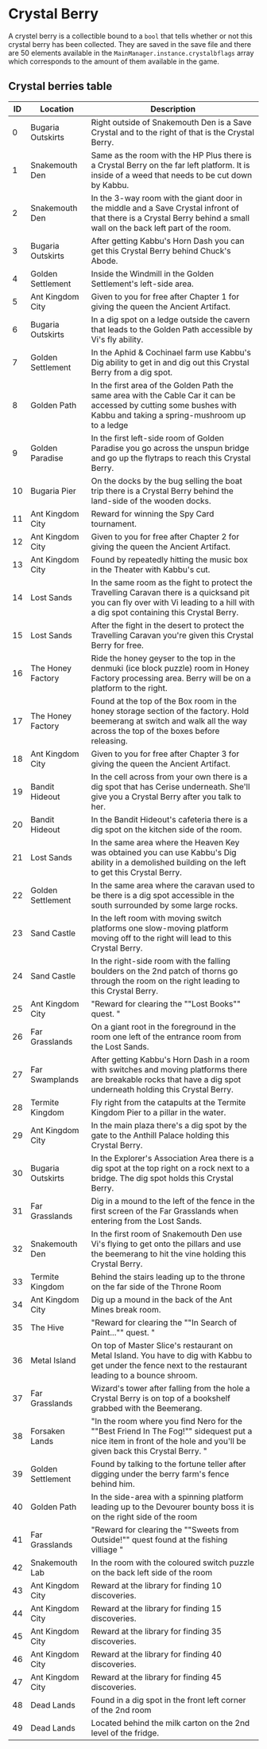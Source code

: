 # Crystal Berry
A crystel berry is a collectible bound to a `bool` that tells whether or not this crystal berry has been collected. They are saved in the save file and there are 50 elements available in the `MainManager.instance.crystalbflags` array which corresponds to the amount of them available in the game.

## Crystal berries table
ID | Location | Description
------ | ----- | ------
0 | Bugaria Outskirts | Right outside of Snakemouth Den is a Save Crystal and to the right of that is the Crystal Berry.  
1 | Snakemouth Den | Same as the room with the HP Plus there is a Crystal Berry on the far left platform. It is inside of a weed that needs to be cut down by Kabbu.  
2 | Snakemouth Den | In the 3-way room with the giant door in the middle and a Save Crystal infront of that there is a Crystal Berry behind a small wall on the back left part of the room. 
3 | Bugaria Outskirts | After getting Kabbu's Horn Dash you can get this Crystal Berry behind Chuck's Abode.  
4 | Golden Settlement | Inside the Windmill in the Golden Settlement's left-side area.  
5 | Ant Kingdom City | Given to you for free after Chapter 1 for giving the queen the Ancient Artifact.  
6 | Bugaria Outskirts | In a dig spot on a ledge outside the cavern that leads to the Golden Path accessible by Vi's fly ability.  
7 | Golden Settlement | In the Aphid & Cochinael farm use Kabbu's Dig ability to get in and dig out this Crystal Berry from a dig spot.  
8 | Golden Path | In the first area of the Golden Path the same area with the Cable Car it can be accessed by cutting some bushes with Kabbu and taking a spring-mushroom up to a ledge
9 | Golden Paradise | In the first left-side room of Golden Paradise you go across the unspun bridge and go up the flytraps to reach this Crystal Berry.  
10 | Bugaria Pier | On the docks by the bug selling the boat trip there is a Crystal Berry behind the land-side of the wooden docks. 
11 | Ant Kingdom City | Reward for winning the Spy Card tournament.   
12 | Ant Kingdom City | Given to you for free after Chapter 2 for giving the queen the Ancient Artifact.  
13 | Ant Kingdom City | Found by repeatedly hitting the music box in the Theater with Kabbu's cut.   
14 | Lost Sands | In the same room as the fight to protect the Travelling Caravan there is a quicksand pit you can fly over with Vi leading to a hill with a dig spot containing this Crystal Berry. 
15 | Lost Sands | After the fight in the desert to protect the Travelling Caravan you're given this Crystal Berry for free.  
16 | The Honey Factory | Ride the honey geyser to the top in the denmuki (ice block puzzle) room in Honey Factory processing area.  Berry will be on a platform to the right.   
17 | The Honey Factory | Found at the top of the Box room in the honey storage section of the factory. Hold beemerang at switch and walk all the way across the top of the boxes before releasing.  
18 | Ant Kingdom City | Given to you for free after Chapter 3 for giving the queen the Ancient Artifact.  
19 | Bandit Hideout | In the cell across from your own there is a dig spot that has Cerise underneath. She'll give you a Crystal Berry after you talk to her.  
20 | Bandit Hideout | In the Bandit Hideout's cafeteria there is a dig spot on the kitchen side of the room.  
21 | Lost Sands | In the same area where the Heaven Key was obtained you can use Kabbu's Dig ability in a demolished building on the left to get this Crystal Berry.  
22 | Golden Settlement | In the same area where the caravan used to be there is a dig spot accessible in the south surrounded by some large rocks. 
23 | Sand Castle | In the left room with moving switch platforms one slow-moving platform moving off to the right will lead to this Crystal Berry.  
24 | Sand Castle | In the right-side room with the falling boulders on the 2nd patch of thorns go through the room on the right leading to this Crystal Berry.
25 | Ant Kingdom City | "Reward for clearing the ""Lost Books"" quest.   "
26 | Far Grasslands | On a giant root in the foreground in the room one left of the entrance room from the Lost Sands.  
27 | Far Swamplands | After getting Kabbu's Horn Dash in a room with switches and moving platforms there are breakable rocks that have a dig spot underneath holding this Crystal Berry.
28 | Termite Kingdom | Fly right from the catapults at the Termite Kingdom Pier to a pillar in the water.   
29 | Ant Kingdom City | In the main plaza there's a dig spot by the gate to the Anthill Palace holding this Crystal Berry. 
30 | Bugaria Outskirts | In the Explorer's Association Area there is a dig spot at the top right on a rock next to a bridge. The dig spot holds this Crystal Berry. 
31 | Far Grasslands | Dig in a mound to the left of the fence in the first screen of the Far Grasslands when entering from the Lost Sands.   
32 | Snakemouth Den | In the first room of Snakemouth Den use Vi's flying to get onto the pillars and use the beemerang to hit the vine holding this Crystal Berry. 
33 | Termite Kingdom | Behind the stairs leading up to the throne on the far side of the Throne Room   
34 | Ant Kingdom City | Dig up a mound in the back of the Ant Mines break room.   
35 | The Hive | "Reward for clearing the ""In Search of Paint..."" quest.   "
36 | Metal Island | On top of Master Slice's restaurant on Metal Island. You have to dig with Kabbu to get under the fence next to the restaurant leading to a bounce shroom.  
37 | Far Grasslands | Wizard's tower after falling from the hole a Crystal Berry is on top of a bookshelf grabbed with the Beemerang. 
38 | Forsaken Lands | "In the room where you find Nero for the ""Best Friend In The Fog!"" sidequest put a nice item in front of the hole and you'll be given back this Crystal Berry. "
39 | Golden Settlement | Found by talking to the fortune teller after digging under the berry farm's fence behind him.   
40 | Golden Path | In the side-area with a spinning platform leading up to the Devourer bounty boss it is on the right side of the room  
41 | Far Grasslands | "Reward for clearing the ""Sweets from Outside!"" quest found at the fishing villiage  "
42 | Snakemouth Lab | In the room with the coloured switch puzzle on the back left side of the room  
43 | Ant Kingdom City | Reward at the library for finding 10 discoveries.   
44 | Ant Kingdom City | Reward at the library for finding 15 discoveries.   
45 | Ant Kingdom City | Reward at the library for finding 35 discoveries.   
46 | Ant Kingdom City | Reward at the library for finding 40 discoveries.   
47 | Ant Kingdom City | Reward at the library for finding 45 discoveries.   
48 | Dead Lands | Found in a dig spot in the front left corner of the 2nd room  
49 | Dead Lands | Located behind the milk carton on the 2nd level of the fridge.   
